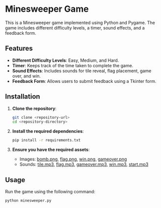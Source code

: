 # Minesweeper Game

This is a Minesweeper game implemented using Python and Pygame. The game includes different difficulty levels, a timer, sound effects, and a feedback form.

## Features

- **Different Difficulty Levels**: Easy, Medium, and Hard.
- **Timer**: Keeps track of the time taken to complete the game.
- **Sound Effects**: Includes sounds for tile reveal, flag placement, game over, and win.
- **Feedback Form**: Allows users to submit feedback using a Tkinter form.

## Installation

1. **Clone the repository**:
    ```sh
    git clone <repository-url>
    cd <repository-directory>
    ```

2. **Install the required dependencies**:
    ```sh
    pip install -r requirements.txt
    ```

3. **Ensure you have the required assets**:
    - Images: [bomb.png](http://_vscodecontentref_/0), [flag.png](http://_vscodecontentref_/1), [win.png](http://_vscodecontentref_/2), [gameover.png](http://_vscodecontentref_/3)
    - Sounds: [tile.mp3](http://_vscodecontentref_/4), [flag.mp3](http://_vscodecontentref_/5), [gameover.mp3](http://_vscodecontentref_/6), [win.mp3](http://_vscodecontentref_/7), [start.mp3](http://_vscodecontentref_/8)

## Usage

Run the game using the following command:
```sh
python minesweeper.py